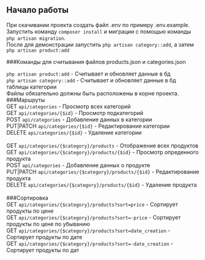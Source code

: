 ## Начало работы <br>

При скачивании проекта создать файл .env по примеру .env.example.<br>
Запустить команду `composer install` и миграции с помощью команды `php artisan migration`.<br>
После для демонстрации запустить `php artisan category::add`, а затем
`php artisan product:add`

###Команды для считывания файлов products.json и categories.json <br>

`php artisan product:add` - Считывает и обновляет данные в бд<br>
`php artisan category::add` - Считывает и обновляет данные в бд таблицы категории<br>
Файлы обязательно должны быть расположены в корне проекта.
###Маршруты <br>
GET `api/categories` - Просмотр всех категорий<br>
GET `api/categories/{$id}` - Просмотр подкатегорий<br>
POST  `api/categories` - Добавление данных в категории<br>
PUT|PATCH `api/categories/{$id}` - Редактирование категории<br>
DELETE `api/categories/{$id}` - Удаление категории<br><br>
GET `api/categories/{$category}/products` - Отображение всех продуктов<br>
GET `api/categories/{$category}/products/{$id}` - Просмотр опреденного продукта<br>
POST  `api/categories` - Добавление данных о продукте<br>
PUT|PATCH `api/categories/{$category}/products/{$id}` - Редактирование продукта<br>
DELETE `api/categories/{$category}/products/{$id}` - Удаление продукта<br><br>
###Сортировка <br>
GET `api/categories/{$category}/products?sort=price` - Сортирует продукты по цене<br>
GET `api/categories/{$category}/products?sort=-price` - Сортирует продукты по цене по убыванию<br>
GET `api/categories/{$category}/products?sort=date_creation` - Сортирует продукты по дате<br>
GET `api/categories/{$category}/products?sort=-date_creation` - Сортирует продукты по дат<br>
